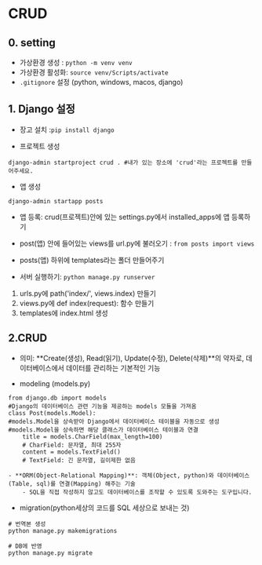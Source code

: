 # CRUD

## 0. setting
- 가상환경 생성 : `python -m venv venv`
- 가상환경 활성화: `source venv/Scripts/activate`
- `.gitignore` 설정 (python, windows, macos, django)

## 1. Django 설정
- 장고 설치 :`pip install django`

- 프로젝트 생성
```shell
django-admin startproject crud . #내가 있는 장소에 'crud'라는 프로젝트를 만들어주세요.
```
- 앱 생성
```shell
django-admin startapp posts
```

- 앱 등록: crud(프로젝트)안에 있는 settings.py에서 installed_apps에 앱 등록하기

- post(앱) 안에 들어있는 views를 url.py에 불러오기 : `from posts import views`

- posts(앱) 하위에 templates라는 폴더 만들어주기

- 서버 실행하기: `python manage.py runserver`

1. urls.py에 path('index/', views.index) 만들기
2. views.py에 def index(request): 함수 만들기
3. templates에 index.html 생성

## 2.CRUD
- 의미: **Create(생성), Read(읽기), Update(수정), Delete(삭제)**의 약자로, 데이터베이스에서 데이터를 관리하는 기본적인 기능

- modeling (models.py)
```shell
from django.db import models
#Django의 데이터베이스 관련 기능을 제공하는 models 모듈을 가져옴
class Post(models.Model): 
#models.Model을 상속받아 Django에서 데이터베이스 테이블을 자동으로 생성
#models.Model을 상속하면 해당 클래스가 데이터베이스 테이블과 연결
    title = models.CharField(max_length=100) 
    # CharField: 문자열, 최대 255자
    content = models.TextField()
    # TextField: 긴 문자열, 길이제한 없음
```

    - **ORM(Object-Relational Mapping)**: 객체(Object, python)와 데이터베이스(Table, sql)를 연결(Mapping) 해주는 기술
        - SQL을 직접 작성하지 않고도 데이터베이스를 조작할 수 있도록 도와주는 도구입니다.

- migration(python세상의 코드를 SQL 세상으로 보내는 것)
```shell
# 번역본 생성
python manage.py makemigrations
```
```shell
# DB에 반영
python manage.py migrate
```